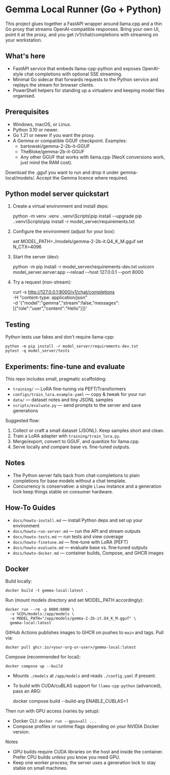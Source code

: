 ﻿
# Gemma Local Runner (Go + Python)

This project glues together a FastAPI wrapper around llama.cpp and a thin Go proxy that streams OpenAI-compatible responses. Bring your own UI, point it at the proxy, and you get /v1/chat/completions with streaming on your workstation.

## What's here
- FastAPI service that embeds llama-cpp-python and exposes OpenAI-style chat completions with optional SSE streaming.
- Minimal Go sidecar that forwards requests to the Python service and replays the stream for browser clients.
- PowerShell helpers for standing up a virtualenv and keeping model files organised.

## Prerequisites
- Windows, macOS, or Linux.
- Python 3.10 or newer.
- Go 1.21 or newer if you want the proxy.
- A Gemma or compatible GGUF checkpoint. Examples:
  - bartowski/gemma-2-2b-it-GGUF
  - TheBloke/gemma-2b-it-GGUF
  - Any other GGUF that works with llama.cpp (NeoX conversions work, just mind the RAM cost).

Download the .gguf you want to run and drop it under gemma-local/models/. Accept the Gemma licence where required.

## Python model server quickstart
1. Create a virtual environment and install deps:

    python -m venv .venv
    .\.venv\Scripts\pip install --upgrade pip
    .\.venv\Scripts\pip install -r model_server/requirements.txt

2. Configure the environment (adjust for your box):

    set MODEL_PATH=./models/gemma-2-2b-it.Q4_K_M.gguf
    set N_CTX=4096

3. Start the server (dev):

    python -m pip install -r model_server/requirements-dev.txt
    uvicorn model_server.server:app --reload --host 127.0.0.1 --port 8000

4. Try a request (non-stream):

    curl -s http://127.0.0.1:8000/v1/chat/completions \
      -H "content-type: application/json" \
      -d '{"model":"gemma","stream":false,"messages":[{"role":"user","content":"Hello"}]}'

## Testing

Python tests use fakes and don’t require llama-cpp:

    python -m pip install -r model_server/requirements-dev.txt
    pytest -q model_server/tests

## Experiments: fine-tune and evaluate

This repo includes small, pragmatic scaffolding:
- `training/` — LoRA fine-tuning via PEFT/Transformers
- `configs/train_lora.example.yaml` — copy & tweak for your run
- `data/` — dataset notes and tiny JSONL samples
- `scripts/evaluate.py` — send prompts to the server and save generations

Suggested flow:
1) Collect or craft a small dataset (JSONL). Keep samples short and clean.
2) Train a LoRA adapter with `training/train_lora.py`.
3) Merge/export, convert to GGUF, and quantize for llama.cpp.
4) Serve locally and compare base vs. fine-tuned outputs.

## Notes

- The Python server falls back from chat-completions to plain completions for base models without a chat template.
- Concurrency is conservative: a single `Llama` instance and a generation lock keep things stable on consumer hardware.

## How-To Guides

- `docs/howto-install.md` — install Python deps and set up your environment
- `docs/howto-run-server.md` — run the API and stream outputs
- `docs/howto-tests.md` — run tests and view coverage
- `docs/howto-finetune.md` — fine-tune with LoRA (PEFT)
- `docs/howto-evaluate.md` — evaluate base vs. fine‑tuned outputs
- `docs/howto-docker.md` — container builds, Compose, and GHCR images

## Docker

Build locally:

    docker build -t gemma-local:latest .

Run (mount models directory and set MODEL_PATH accordingly):

    docker run --rm -p 8000:8000 \
      -v %CD%/models:/app/models \
      -e MODEL_PATH="/app/models/gemma-2-2b-it.Q4_K_M.gguf" \
      gemma-local:latest

GitHub Actions publishes images to GHCR on pushes to `main` and tags. Pull via:

    docker pull ghcr.io/<your-org-or-user>/gemma-local:latest

Compose (recommended for local):

    docker compose up --build

- Mounts `./models` at `/app/models` and reads `./config.yaml` if present.
- To build with CUDA/cuBLAS support for `llama-cpp-python` (advanced), pass an ARG:

    docker compose build --build-arg ENABLE_CUBLAS=1

Then run with GPU access (varies by setup):
- Docker CLI: `docker run --gpus=all ...`
- Compose profiles or runtime flags depending on your NVIDIA Docker version.

Notes
- GPU builds require CUDA libraries on the host and inside the container. Prefer CPU builds unless you know you need GPU.
- Keep one worker process; the server uses a generation lock to stay stable on small machines.
